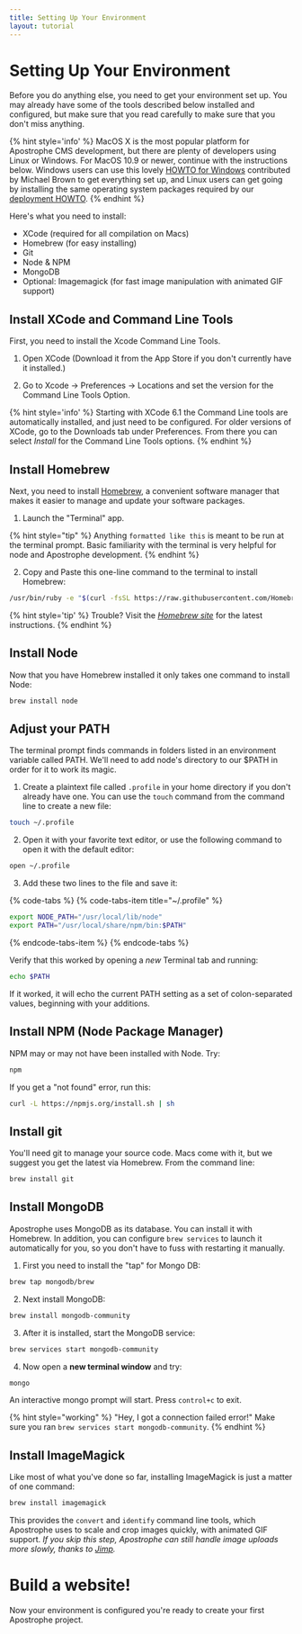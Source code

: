```yaml
---
title: Setting Up Your Environment
layout: tutorial
---
```

# Setting Up Your Environment

Before you do anything else, you need to get your environment set up. You may already have some of the tools described below installed and configured, but make sure that you read carefully to make sure that you don't miss anything.

{% hint style='info' %}
MacOS X is the most popular platform for Apostrophe CMS development, but there are plenty of developers using Linux or Windows.  For MacOS 10.9 or newer, continue with the instructions below. Windows users can use this lovely [HOWTO for Windows](../howtos/windows.md) contributed by Michael Brown to get everything set up, and Linux users can get going by installing the same operating system packages required by our [deployment HOWTO](../intermediate/deployment.md).
{% endhint %}

Here's what you need to install:

* XCode \(required for all compilation on Macs\)
* Homebrew \(for easy installing\)
* Git
* Node & NPM
* MongoDB
* Optional: Imagemagick \(for fast image manipulation with animated GIF support\)

## Install XCode and Command Line Tools

First, you need to install the Xcode Command Line Tools.

1. Open XCode (Download it from the App Store if you don't currently have it installed.)

2. Go to Xcode -&gt; Preferences -&gt; Locations and set the version for the Command Line Tools Option.

{% hint style='info' %}
Starting with XCode 6.1 the Command Line tools are automatically installed, and just need to be configured. For older versions of XCode, go to the Downloads tab under Preferences. From there you can select _Install_ for the Command Line Tools options. 
{% endhint %}

## Install Homebrew

Next, you need to install [Homebrew](http://brew.sh/), a convenient software manager that makes it easier to manage and update your software packages.

1. Launch the "Terminal" app.

{% hint style="tip" %}
Anything `formatted like this` is meant to be run at the terminal prompt. Basic familiarity with the terminal is very helpful for node and Apostrophe development.
{% endhint %}

2. Copy and Paste this one-line command to the terminal to install Homebrew:

```bash
/usr/bin/ruby -e "$(curl -fsSL https://raw.githubusercontent.com/Homebrew/install/master/install)"
```

{% hint style='tip' %}
Trouble? Visit the [_Homebrew site_](http://brew.sh/) for the latest instructions.
{% endhint %}

## Install Node

Now that you have Homebrew installed it only takes one command to install Node:

```bash
brew install node
```

## Adjust your PATH

The terminal prompt finds commands in folders listed in an environment variable called PATH. We'll need to add node's directory to our $PATH in order for it to work its magic.

1. Create a plaintext file called `.profile` in your home directory if you don't already have one. You can use the `touch` command from the command line to create a new file:

```bash
touch ~/.profile
```

2. Open it with your favorite text editor, or use the following command to open it with the default editor:

```bash
open ~/.profile
```

3. Add these two lines to the file and save it:

{% code-tabs %}
{% code-tabs-item title="\~/.profile" %}
```bash
export NODE_PATH="/usr/local/lib/node"
export PATH="/usr/local/share/npm/bin:$PATH"
```
{% endcode-tabs-item %}
{% endcode-tabs %}

Verify that this worked by opening a _new_ Terminal tab and running:

```bash
echo $PATH
```

If it worked, it will echo the current PATH setting as a set of colon-separated values, beginning with your additions.

## Install NPM \(Node Package Manager\)

NPM may or may not have been installed with Node. Try:

```bash
npm
```

If you get a "not found" error, run this:

```bash
curl -L https://npmjs.org/install.sh | sh
```

## Install git

You'll need git to manage your source code. Macs come with it, but we suggest you get the latest via Homebrew. From the command line:

```bash
brew install git
```

## Install MongoDB

Apostrophe uses MongoDB as its database. You can install it with Homebrew. In addition, you can configure `brew services` to launch it automatically for you, so you don't have to fuss with restarting it manually. 

1. First you need to install the "tap" for Mongo DB:

```bash
brew tap mongodb/brew
```

2. Next install MongoDB:

```bash
brew install mongodb-community
```

3. After it is installed, start the MongoDB service:

```bash
brew services start mongodb-community
```

4. Now open a **new terminal window** and try:

```bash
mongo
```

An interactive mongo prompt will start. Press `control+c` to exit.

{% hint style="working" %}
"Hey, I got a connection failed error!" Make sure you ran `brew services start mongodb-community`.
{% endhint %}

## Install ImageMagick

Like most of what you've done so far, installing ImageMagick is just a matter of one command:

```bash
brew install imagemagick
```

This provides the `convert` and `identify` command line tools, which Apostrophe uses to scale and crop images quickly, with animated GIF support. _If you skip this step, Apostrophe can still handle image uploads more slowly, thanks to_ [_Jimp_](https://npmjs.org/package/jimp)_._

# Build a website!

Now your environment is configured you're ready to create your first Apostrophe project.

